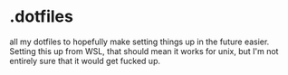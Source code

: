 # .dotfiles
all my dotfiles to hopefully make setting things up in the future easier. Setting this up from WSL, that should mean it works for unix, but I'm not entirely sure that it would get fucked up. 
